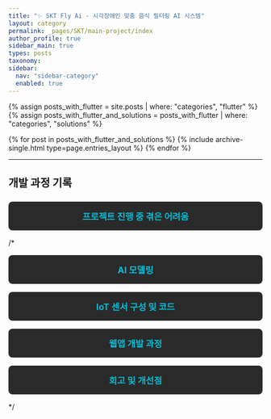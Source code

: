 ```yaml
---
title: "✨ SKT Fly Ai - 시각장애인 맞춤 음식 필터링 AI 시스템"
layout: category
permalink: _pages/SKT/main-project/index
author_profile: true
sidebar_main: true
types: posts
taxonomy:
sidebar:
  nav: "sidebar-category"
  enabled: true
---
```


{% assign posts_with_flutter = site.posts | where: "categories", "flutter" %}
{% assign posts_with_flutter_and_solutions = posts_with_flutter | where: "categories", "solutions" %}

{% for post in posts_with_flutter_and_solutions %}
  {% include archive-single.html type=page.entries_layout %}
{% endfor %}

---

## 개발 과정 기록

<style>
.button-list {
  display: flex;
  flex-direction: column;
  gap: 1rem;
  margin-top: 1.5rem;
}

.button-item {
  display: block;
  background-color: #2a2a2a;
  color: #f5f5f5;
  padding: 1rem;
  border-radius: 8px;
  font-size: 1.1rem;
  font-weight: bold;
  text-decoration: none;
  text-align: center;
  transition: background-color 0.3s ease, transform 0.2s ease;
}

.button-item:hover {
  background-color: #3a3a3a;
  transform: translateY(-2px);
}

.button-item span {
  color: #00bcd4; /* 링크 색상 강조 */
}
</style>

<div class="button-list">
  <a href="/SKT/main-project/difficulties/" class="button-item"><span>프로젝트 진행 중 겪은 어려움</span></a>
  /*
  <a href="/SKT/main-project/ai-modeling/" class="button-item"><span>AI 모델링</span></a>
  <a href="/SKT/main-project/iot-tech/" class="button-item"><span>IoT 센서 구성 및 코드</span></a>
  <a href="/SKT/main-project/webapp/" class="button-item"><span>웹앱 개발 과정</span></a>
  <a href="/SKT/main-project/reflection/" class="button-item"><span>회고 및 개선점</span></a>
  */
</div>

